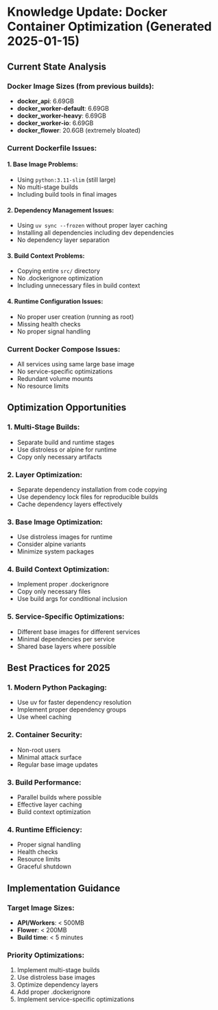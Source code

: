 <!-- FILE_MAP_BEGIN 
<!--
{"file_metadata":{"title":"Knowledge Update: Docker Container Optimization (Generated 2025-01-15)","description":"This document provides an analysis of the current Docker container setup, identifies issues, proposes optimization opportunities, outlines best practices for 2025, and offers implementation guidance for Docker container optimization.","last_updated":"2025-07-31","type":"documentation"},"ai_instructions":"Analyze the document to identify its hierarchical structure and logical sections based on headings and content themes. Extract key elements such as code blocks, tables, lists, and important concepts that aid navigation and comprehension. Ensure all line numbers are accurate and sections do not overlap. Provide a clear, navigable JSON map with descriptive section names and element descriptions to facilitate efficient understanding and referencing of Docker container optimization strategies.","sections":[{"name":"Document Title","description":"Title of the knowledge update document indicating the focus on Docker container optimization and generation date.","line_start":7,"line_end":7},{"name":"Current State Analysis","description":"Analysis of the current Docker environment including image sizes, Dockerfile issues, and Docker Compose issues.","line_start":9,"line_end":43},{"name":"Docker Image Sizes","description":"Listing of Docker image sizes from previous builds highlighting size concerns.","line_start":11,"line_end":17},{"name":"Current Dockerfile Issues","description":"Detailed enumeration of problems found in the current Dockerfiles including base image, dependency management, build context, and runtime configuration issues.","line_start":18,"line_end":39},{"name":"Current Docker Compose Issues","description":"Issues identified in the current Docker Compose setup affecting service efficiency and resource management.","line_start":40,"line_end":43},{"name":"Optimization Opportunities","description":"Proposed strategies to optimize Docker builds and runtime including multi-stage builds, layer optimization, base image improvements, build context, and service-specific optimizations.","line_start":46,"line_end":71},{"name":"Best Practices for 2025","description":"Recommended best practices for Docker container optimization focusing on modern Python packaging, container security, build performance, and runtime efficiency.","line_start":73,"line_end":94},{"name":"Implementation Guidance","description":"Practical guidance on target image sizes and priority optimizations to implement for effective Docker container optimization.","line_start":96,"line_end":109}],"key_elements":[{"name":"Docker Image Sizes List","description":"A list of Docker images with their respective sizes indicating bloat issues, especially with the 'docker_flower' image.","line":12},{"name":"Base Image Problems","description":"Issues related to the choice and usage of base images in Dockerfiles including lack of multi-stage builds and inclusion of build tools in final images.","line":20},{"name":"Dependency Management Issues","description":"Problems with dependency installation such as lack of layer caching and inclusion of development dependencies.","line":25},{"name":"Build Context Problems","description":"Concerns about inefficient build context usage including copying unnecessary files and lack of .dockerignore optimization.","line":30},{"name":"Runtime Configuration Issues","description":"Runtime problems like running containers as root, missing health checks, and improper signal handling.","line":35},{"name":"Current Docker Compose Issues","description":"Issues in Docker Compose setup such as uniform large base images, redundant volume mounts, and missing resource limits.","line":40},{"name":"Multi-Stage Builds Optimization","description":"Optimization technique involving separating build and runtime stages to reduce image size and improve security.","line":48},{"name":"Layer Optimization","description":"Strategies to separate dependency installation from code copying and leverage caching for faster builds.","line":53},{"name":"Base Image Optimization","description":"Recommendations to use minimal base images like distroless or alpine to reduce image size and attack surface.","line":58},{"name":"Build Context Optimization","description":"Techniques to optimize the build context by using .dockerignore and conditional file inclusion.","line":63},{"name":"Service-Specific Optimizations","description":"Tailoring base images and dependencies per service to improve efficiency and reuse shared layers.","line":68},{"name":"Modern Python Packaging Best Practices","description":"Use of uv for dependency resolution, proper dependency groups, and wheel caching to improve build performance.","line":75},{"name":"Container Security Best Practices","description":"Security measures including running as non-root users, minimizing attack surface, and updating base images regularly.","line":80},{"name":"Build Performance Best Practices","description":"Recommendations for parallel builds, effective caching, and build context optimization to speed up build times.","line":85},{"name":"Runtime Efficiency Best Practices","description":"Ensuring proper signal handling, health checks, resource limits, and graceful shutdown for efficient container runtime.","line":90},{"name":"Target Image Sizes","description":"Defined goals for image sizes and build times to guide optimization efforts.","line":98},{"name":"Priority Optimizations List","description":"Ordered list of key optimizations to implement for improving Docker container builds and runtime.","line":103}]}
-->
<!-- FILE_MAP_END -->

# Knowledge Update: Docker Container Optimization (Generated 2025-01-15)

## Current State Analysis

### Docker Image Sizes (from previous builds):
- **docker_api**: 6.69GB
- **docker_worker-default**: 6.69GB
- **docker_worker-heavy**: 6.69GB
- **docker_worker-io**: 6.69GB
- **docker_flower**: 20.6GB (extremely bloated)

### Current Dockerfile Issues:

#### 1. Base Image Problems:
- Using `python:3.11-slim` (still large)
- No multi-stage builds
- Including build tools in final images

#### 2. Dependency Management Issues:
- Using `uv sync --frozen` without proper layer caching
- Installing all dependencies including dev dependencies
- No dependency layer separation

#### 3. Build Context Problems:
- Copying entire `src/` directory
- No .dockerignore optimization
- Including unnecessary files in build context

#### 4. Runtime Configuration Issues:
- No proper user creation (running as root)
- Missing health checks
- No proper signal handling

### Current Docker Compose Issues:
- All services using same large base image
- No service-specific optimizations
- Redundant volume mounts
- No resource limits

## Optimization Opportunities

### 1. Multi-Stage Builds:
- Separate build and runtime stages
- Use distroless or alpine for runtime
- Copy only necessary artifacts

### 2. Layer Optimization:
- Separate dependency installation from code copying
- Use dependency lock files for reproducible builds
- Cache dependency layers effectively

### 3. Base Image Optimization:
- Use distroless images for runtime
- Consider alpine variants
- Minimize system packages

### 4. Build Context Optimization:
- Implement proper .dockerignore
- Copy only necessary files
- Use build args for conditional inclusion

### 5. Service-Specific Optimizations:
- Different base images for different services
- Minimal dependencies per service
- Shared base layers where possible

## Best Practices for 2025

### 1. Modern Python Packaging:
- Use uv for faster dependency resolution
- Implement proper dependency groups
- Use wheel caching

### 2. Container Security:
- Non-root users
- Minimal attack surface
- Regular base image updates

### 3. Build Performance:
- Parallel builds where possible
- Effective layer caching
- Build context optimization

### 4. Runtime Efficiency:
- Proper signal handling
- Health checks
- Resource limits
- Graceful shutdown

## Implementation Guidance

### Target Image Sizes:
- **API/Workers**: < 500MB
- **Flower**: < 200MB
- **Build time**: < 5 minutes

### Priority Optimizations:
1. Implement multi-stage builds
2. Use distroless base images
3. Optimize dependency layers
4. Add proper .dockerignore
5. Implement service-specific optimizations
